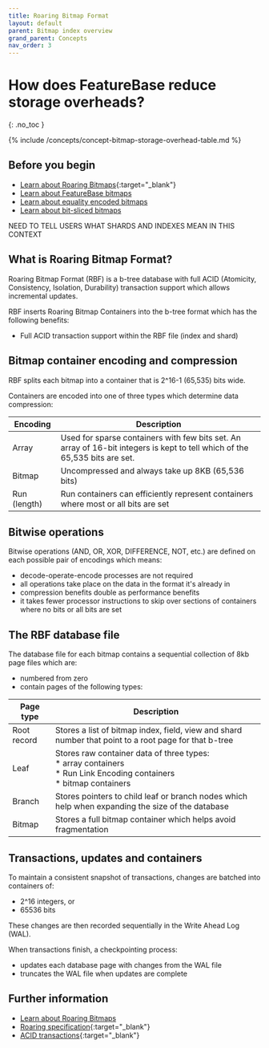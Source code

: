 ```yaml
---
title: Roaring Bitmap Format
layout: default
parent: Bitmap index overview
grand_parent: Concepts
nav_order: 3
---
```

# How does FeatureBase reduce storage overheads?
{: .no_toc }

{% include /concepts/concept-bitmap-storage-overhead-table.md %}

## Before you begin

* [Learn about Roaring Bitmaps](https://www.roaringbitmap.org/){:target="_blank"}
* [Learn about FeatureBase bitmaps](/docs/concepts/concept-bitmaps)
* [Learn about equality encoded bitmaps](/docs/concepts/concept-bitmaps-equality-encoded)
* [Learn about bit-sliced bitmaps](/docs/concepts/concept-bitmaps-bit-slice)

NEED TO TELL USERS WHAT SHARDS AND INDEXES MEAN IN THIS CONTEXT

## What is Roaring Bitmap Format?

Roaring Bitmap Format (RBF) is a b-tree database with full ACID (Atomicity, Consistency, Isolation, Durability) transaction support which allows incremental updates.

RBF inserts Roaring Bitmap Containers into the b-tree format which has the following benefits:
* Full ACID transaction support within the RBF file (index and shard)

## Bitmap container encoding and compression

RBF splits each bitmap into a container that is 2^16-1 (65,535) bits wide.

Containers are encoded into one of three types which determine data compression:

| Encoding | Description |
|---|---|
| Array | Used for sparse containers with few bits set. An array of 16-bit integers is kept to tell which of the 65,535 bits are set. |
| Bitmap | Uncompressed and always take up 8KB (65,536 bits) |
| Run (length) | Run containers can efficiently represent containers where most or all bits are set |

## Bitwise operations

Bitwise operations (AND, OR, XOR, DIFFERENCE, NOT, etc.) are defined on each possible pair of encodings which means:
* decode-operate-encode processes are not required
* all operations take place on the data in the format it's already in
* compression benefits double as performance benefits
* it takes fewer processor instructions to skip over sections of containers where no bits or all bits are set

## The RBF database file

The database file for each bitmap contains a sequential collection of 8kb page files which are:
* numbered from zero
* contain pages of the following types:

<!-- update this from https://molecula.atlassian.net/wiki/spaces/EN/pages/684556291/On+Disk+Structure+RBF -->

| Page type | Description |
|---|---|
| Root record | Stores a list of bitmap index, field, view and shard number that point to a root page for that b-tree |
| Leaf | Stores raw container data of three types:<br/>* array containers<br/>* Run Link Encoding containers<br/>*  bitmap containers |
| Branch | Stores pointers to child leaf or branch nodes which help when expanding the size of the database |
| Bitmap | Stores a full bitmap container which helps avoid fragmentation |

## Transactions, updates and containers

To maintain a consistent snapshot of transactions, changes are batched into containers of:
* 2^16 integers, or
* 65536 bits

These changes are then recorded sequentially in the Write Ahead Log (WAL).

When transactions finish, a checkpointing process:
* updates each database page with changes from the WAL file
* truncates the WAL file when updates are complete

## Further information

* [Learn about Roaring Bitmaps](https://roaringbitmap.org/about/)
* [Roaring specification](https://github.com/RoaringBitmap/RoaringFormatSpec){:target="_blank"}
* [ACID transactions](https://www.databricks.com/glossary/acid-transactions){:target="_blank"}
